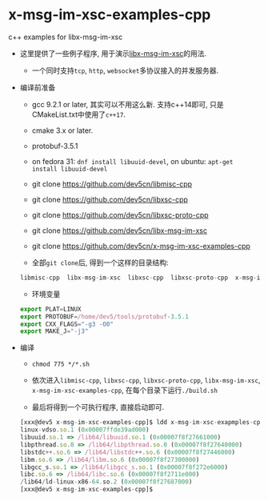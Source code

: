 # x-msg-im-xsc-examples-cpp
c++ examples for libx-msg-im-xsc


* 这里提供了一些例子程序, 用于演示[libx-msg-im-xsc](https://github.com/dev5cn/libx-msg-im-xsc)的用法. 

    * 一个同时支持`tcp`, `http`, `websocket`多协议接入的并发服务器.



* 编译前准备

    * gcc 9.2.1 or later, 其实可以不用这么新. 支持c++14即可, 只是CMakeList.txt中使用了`c++17`.

    * cmake 3.x or later.

    * protobuf-3.5.1

    * on fedora 31: `dnf install libuuid-devel`, on ubuntu:  `apt-get install libuuid-devel`

    * git clone https://github.com/dev5cn/libmisc-cpp

    * git clone https://github.com/dev5cn/libxsc-cpp
        
    * git clone https://github.com/dev5cn/libxsc-proto-cpp

    * git clone https://github.com/dev5cn/libx-msg-im-xsc

    * git clone https://github.com/dev5cn/x-msg-im-xsc-examples-cpp

    * 全部`git clone`后, 得到一个这样的目录结构:

    ```js
    libmisc-cpp  libx-msg-im-xsc  libxsc-cpp  libxsc-proto-cpp  x-msg-im-xsc-examples-cpp
    ```

     * 环境变量

    ```js
    export PLAT=LINUX
    export PROTOBUF=/home/dev5/tools/protobuf-3.5.1
    export CXX_FLAGS="-g3 -O0"
    export MAKE_J="-j3"
    ```

* 编译

    * `chmod 775 */*.sh`

    * 依次进入`libmisc-cpp`, `libxsc-cpp`, `libxsc-proto-cpp`, `libx-msg-im-xsc`, `x-msg-im-xsc-examples-cpp`, 在每个目录下运行`./build.sh`

    * 最后将得到一个可执行程序, 直接启动即可.
    ```js
    [xxx@dev5 x-msg-im-xsc-examples-cpp]$ ldd x-msg-im-xsc-exapmples-cpp 
	linux-vdso.so.1 (0x00007ffde39ad000)
	libuuid.so.1 => /lib64/libuuid.so.1 (0x00007f8f27661000)
	libpthread.so.0 => /lib64/libpthread.so.0 (0x00007f8f27640000)
	libstdc++.so.6 => /lib64/libstdc++.so.6 (0x00007f8f27446000)
	libm.so.6 => /lib64/libm.so.6 (0x00007f8f27300000)
	libgcc_s.so.1 => /lib64/libgcc_s.so.1 (0x00007f8f272e6000)
	libc.so.6 => /lib64/libc.so.6 (0x00007f8f2711e000)
	/lib64/ld-linux-x86-64.so.2 (0x00007f8f27687000)
    [xxx@dev5 x-msg-im-xsc-examples-cpp]$
    ```
